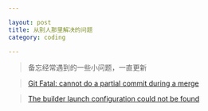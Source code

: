 ```yaml
---

layout: post
title: 从别人那里解决的问题
category: coding

---
```


> 备忘经常遇到的一些小问题，一直更新

<!--more-->

> [Git Fatal: cannot do a partial commit during a merge](http://blog.csdn.net/iefreer/article/details/7697799)

> [The builder launch configuration could not be found](http://blog.csdn.net/vhshiwen/article/details/9185463)
